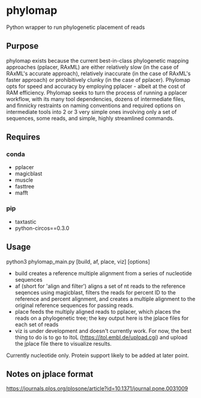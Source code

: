 # phylomap
Python wrapper to run phylogenetic placement of reads

## Purpose

phylomap exists because the current best-in-class phylogenetic mapping approaches (pplacer, RAxML) are either relatively slow (in the case of RAxML's accurate approach), relatively inaccurate (in the case of RAxML's faster approach) or prohibitively clunky (in the case of pplacer). Phylomap opts for speed and accuracy by employing pplacer - albeit at the cost of RAM efficiency. Phylomap seeks to turn the process of running a pplacer workflow, with its many tool dependencies, dozens of intermediate files, and finnicky restraints on naming conventions and required options on intermediate tools into 2 or 3 very simple ones involving only a set of sequences, some reads, and simple, highly streamlined commands.

## Requires

### conda

* pplacer
* magicblast
* muscle
* fasttree
* mafft

### pip

* taxtastic
* python-circos==0.3.0

## Usage

python3 phylomap_main.py [build, af, place, viz] [options]

* build creates a reference multiple alignment from a series of nucleotide sequences
* af (short for 'align and filter') aligns a set of nt reads to the reference seqences using magicblast, filters the reads for percent ID to the reference and percent alignment, and creates a multiple alignment to the original reference sequences for passing reads.
* place feeds the multiply aligned reads to pplacer, which places the reads on a phylogenetic tree; the key output here is the jplace files for each set of reads
* viz is under development and doesn't currently work. For now, the best thing to do is to go to ItoL (https://itol.embl.de/upload.cgi) and upload the jplace file there to visualize results.

Currently nucleotide only. Protein support likely to be added at later point.

## Notes on jplace format

https://journals.plos.org/plosone/article?id=10.1371/journal.pone.0031009
